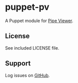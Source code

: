 puppet-pv
=========

A Puppet module for [Pipe Viewer](http://www.ivarch.com/programs/pv.shtml).

License
-------

See included LICENSE file.

Support
-------

Log issues on [GitHub](https://github.com/rfletcher/puppet-pv).

